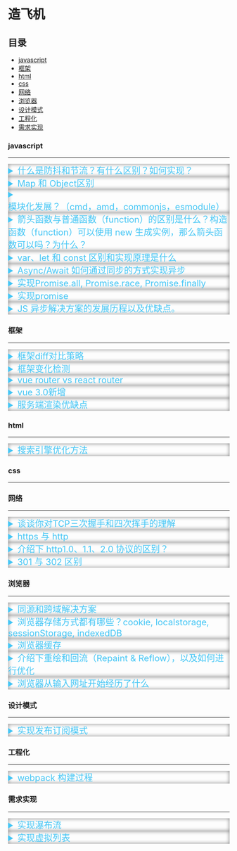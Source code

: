 # 造飞机

## 目录

- [javascript](#js)
- [框架](#frameworks)
- [html](#html)
- [css](#css)
- [网络](#network)
- [浏览器](#browser)
- [设计模式](#design)
- [工程化](#package)
- [需求实现](#implement)


### <span id="js"> javascript</span>
---
<details>
<summary class="question">什么是防抖和节流？有什么区别？如何实现？</summary>
<div class="answer">
防抖：动作绑定事件，动作发生后一定时间后触发事件，在这段时间内，如果该动作又发生，则重新等待一定时间再触发事件。

```js
  function debounce(func, time) {
    let timer = null;
    return () => {
      clearTimeout(timer);
      timer = setTimeout(()=> {
        func.apply(this, arguments)
      }, time);
    }
  }
```

节流： 动作绑定事件，动作发生后一段时间后触发事件，在这段时间内，如果动作又发生，则无视该动作，直到事件执行完后，才能重新触发。

```js
const myThrottle2 = function (func, wait = 50) {
  var canRun = true
  return function (...args) {
    if (!canRun) {
      return
    } else {
      canRun = false
      func.apply(this, args) // 将方法放在外面, 这样即便该函数是异步的，也可以保证在下一句之前执行
      setTimeout(function () {canRun = true}, wait)
    }
  }
}
```
</div>
</details>

<!--  -->

<details>
<summary class="question">
Map 和 Object区别
</summary>
<div class="answer">
Object和Map非常相似，两者都可以完成键-值对的设置，获取和删除

|             | Map         | Object |
| ----------- | ----------- |----------- |
| key命名 | 任意类型 | 1.对象的键名只能是String和 Symbol 类型 2.其他类型的键名会被转换成字符串类型 3.对象转字符串默认会调用 toString 方法。 |
| 附加的Key    | Map没有默认的key值       |Object具有原型对象，所以它包含默认的key值，并且使用不当时会和自定义的key值产生冲突（在ES5中可以通过Object.create(null)来设置去掉默认的key值，但这种解决方法并不常用）|
|     Key的顺序        | Map中的key值排序简单直接，一个Map对象迭代键值对、Key、Value的顺序和插入时的顺序相同         | 一般对象的键值是有顺序的，当键值为数字时浏览器会自动为键值排序 |
|       大小      | Map的大小可以轻松通过size属性来获得         | Object的大小必须通过自行获取 |
|       迭代      | Map是可迭代对象，可以轻松完成迭代         | Object没有实现迭代协议，所以无法被for...of直接迭代（但可以自行实现迭代协议，或者使用Object.keys()或Object.entries()来迭代对象的键值和实体，for...in也可以迭代Object的可枚举属性） |
|    性能         | 频繁增减键值对时表现会更好         | 频繁增减键值对时表现较差 |
</div>
</details>

<!--  -->

<details>
<summary class="question">
模块化发展？（cmd，amd，commonjs，esmodule）
</summary>

[脑图](https://www.processon.com/view/link/5c8409bbe4b02b2ce492286a#map)


|  | IIFE | COMMONJS | AMD | CMD | ES MODULE | 
| --- | --- | --- | --- | --- |  --- | 
| 区别 | 变量私有化，解决全局污染问题 | 同步化的模块解决方案 | 通过异步加载，提前声明依赖 | 异步化按需加载 |  兼容浏览器端和服务器端，并且统一了使用的语法 | 
</details>

<!--  -->

<details>
<summary class="question">
箭头函数与普通函数（function）的区别是什么？构造函数（function）可以使用 new 生成实例，那么箭头函数可以吗？为什么？
</summary>
箭头函数是普通函数的简写，可以更优雅的定义一个函数，和普通函数相比，有以下几点差异：

1、函数体内的 this 对象，就是定义时所在的对象，而不是使用时所在的对象。

2、不可以使用 arguments 对象，该对象在函数体内不存在。如果要用，可以用 rest 参数代替。

3、不可以使用 yield 命令，因此箭头函数不能用作 Generator 函数。

4、不可以使用 new 命令，因为：

没有自己的 this，无法调用 call，apply。
没有 prototype 属性 ，而 new 命令在执行时需要将构造函数的 prototype 赋值给新的对象的 `__proto__`
箭头函数并没有[[Construct]]方法, 所以不能被用作构造函数:
JavaScript函数两个内部方法: [[Call]]和[[Construct]]
直接调用时执行[[Call]]方法, 直接执行函数体
new调用时执行[[Construct]]方法, 创建一个实例对象

</details>

<!--  -->

<details>
<summary class="question">
var、let 和 const 区别和实现原理是什么
</summary>

区别：
|  | var | let | const | 
| --- | --- | --- | --- | 
| 作用域 | 全局作用域，可以由顶层（window）对象访问 | 块级作用域 | 块级作用域 | 
| 变量声明 | 可以重复声明 | 声明一次 | 声明一次 | 
| 变量赋值 | 可以赋值 | 可以赋值 | 静态常量不可以赋值 | 
| 变量提升 | 有 | 暂时性死区  | 暂时性死区 | 

实现原理：

var的话会直接在栈内存里预分配内存空间，然后等到实际语句执行的时候，再存储对应的变量，如果传的是引用类型，那么会在堆内存里开辟一个内存空间存储实际内容，栈内存会存储一个指向堆内存的指针

let的话，是不会在栈内存里预分配内存空间，而且在栈内存分配变量时，做一个检查，如果已经有相同变量名存在就会报错

const的话，也不会预分配内存空间，在栈内存分配变量时也会做同样的检查。不过const存储的变量是不可修改的，对于基本类型来说你无法修改定义的值，对于引用类型来说你无法修改栈内存里分配的指针，但是你可以修改指针指向的对象里面的属性
</details>

<!--  -->

<details>
<summary class="question">
Async/Await 如何通过同步的方式实现异步
</summary>
同步代码：按照代码执行顺序执行
异步代码: 是非现在运行的代码，或者说在将来某个时刻会执行的代码

async/await 是参照生成器（Generator）封装的一套异步处理方案，可以理解为 Generator 的语法糖，

generator 文档：https://developer.mozilla.org/zh-CN/docs/Web/JavaScript/Reference/Global_Objects/Generator

```js
function* gen(){  // 这里的*可以看成 async
  var url = 'https://api.github.com/users/github';
  var result = yield fetch(url);  // 这里的yield可以看成 await
  console.log(result.bio);
}
```
</details>

<!--  -->

<details>
<summary class="question">
实现Promise.all, Promise.race, Promise.finally
</summary>

Promise.all
```js
function promiseAll(promises = []) {
  let result = [];
  return new Promise((resolve,reject) => {
    for (const promise of promises) {
      promise.then(res => {
        result.push(res);
        if (result.length === promises.length) {
          resolve(result);
        }
      })
      .catch(error=>reject(error))
    }
  })
}
```

Promise.race
```js
function race(promises=[]){
  return new Promise((resolve,reject)=>{
    promises.forEach(promise=>{
      promise.then(resolve,reject)
    })
  })
}
```

Promise.finally
```js
Promise.prototype.myFinally = function (cb) {
  cb = typeof cb === 'function' ? cb : function () { };
  return this.then(
    value => {
      cb();
      return value;
    },
    reason => {
      cb();
      throw reason
    }
  );
};
```
</details>

<!--  -->

<details>
<summary class="question">
实现promise
</summary>

```js
function MyPromise(executor){
  // 设置状态
  this.status = 'pending'
  // 保存then中onfulfilled,onrejected默认值（实现异步）
  this.onFulfilledFunc = Function.prototype
  this.onRejectedFunc = Function.prototype

  let resolver = (value) =>{
    if(this.status === 'pending'){
      this.value = value
      this.status = 'fulfilled'
      // 执行then方法中onfulfilled回调
      this.onFulfilledFunc(this.value)
    }
  }

  let rejector = (reason) => {
    if(this.status === 'pending'){
      this.reason = reason
      this.status = 'rejected'

      this.onRejectedFunc(this.reason)
    }
  }
  executor(resolver,rejector)
}

MyPromise.prototype.then = function (onfulfilled,onrejected) {
  if(this.status === 'fulfilled') {
    onfulfilled(this.value)
  }
  if(this.status === 'rejected') {
    onrejected(this.reason)
  }
  if (this.status === 'pending') {
    this.onFulfilledFunc = onfulfilled
    this.onRejectedFunc = onrejected
  }
}
```

</details>

<!--  -->

<details>
<summary class="question">
JS 异步解决方案的发展历程以及优缺点。
</summary>

|  | 回调 | promise | async/await |
|---|---|---|---|
|特点|解决异步问题；缺乏顺序性： 回调地狱导致的调试困难，和大脑的思维方式不符；嵌套函数存在耦合性，一旦有所改动，就会牵一发而动全身，即（控制反转）；嵌套函数过多的多话，很难处理错误| 解决了回调地狱的问题；无法取消 Promise | 代码清晰，处理了回调地狱的问题；await 将异步代码改造成同步代码，如果多个异步操作没有依赖性而使用 await 会导致性能上的降低。 |

</details>

<!--  -->

### <span id="frameworks"> 框架</span>
---
<details>
<summary class="question">
框架diff对比策略
</summary>

react vs vue
共同点：三级比较
- tree diff: 同层节点比较
- component diff：同类型脏检查替换节点及其子节点
- element diff：增加，移动，删除虚拟节点

区别：

1. Vue进行diff时，调用patch打补丁函数，一边比较一边给真实的DOM打补丁

2. Vue对比节点，当节点元素类型相同，但是className不同时，认为是不同类型的元素，删除重新创建，而react则认为是同类型节点，进行修改操作

3. vue列表对比的时候，采用从两端到中间的方式，旧集合和新集合两端各存在两个指针，两两进行比较，每次对比结束后，指针向队列中间移动；react则是从左往右一次对比，利用元素的index和lastindex进行比较

angular脏检查：

1. 变更检测从上到下检查组件树中的每个组件，以查看相应的模型是否已更改

2. 如果有新值，它将更新组件的视图（DOM）

</details>

<!--  -->

<details>
<summary class="question">
框架变化检测
</summary>

vue: 数据劫持监听变化，观察者模式发送变化通知

react: setState初始化状态变化，执行render函数重新构建组件和子组件的虚拟节点，对比虚拟节点更新视图

angular：采用脏检查机制，由浏览器或异步操作触发检测机制，然后通过default和onpush两种策略进行检测

- default: 每次变更检测都会引起组件的变更检测，包括其他组件的状态变化，以及本组件引用型变量内部属性值变化

- Onpush: 每次变更检测会跳过本组件的变更检查，除非满足一些条件

</details>

<details>
<summary class="question">
vue router vs react router
</summary>
https://www.cnblogs.com/marui01/p/13215468.html
</details>

<!--  -->

<details>
<summary class="question">
 vue 3.0新增
</summary>
https://blog.csdn.net/u014212540/article/details/124303432

- Performance：性能比VUE2.x快1.2-2倍
- Tree shaking support按需编译，体积比Vue2.x更小
- Composition API：组合API（类似React Hooks）
- Better TypeScript support：更好的Ts支持
- Custom Renderer API：暴露了自定义渲染API
- Fragment，Teleport（Protal）,Suspense：更先进的组件

tree shaking:
```
通过包引入的方式而不是直接在实例化时就注入
```

性能：
```
1. diff 算法优化

Vue3 新增静态标记

Vue2 中无论元素是否参与更新，每次都会重新创建，然后在渲染
Vue3 中对于不参与更新的元素，会做静态提升，只被创建一次，在渲染时直接复用即可
cacheHandlers 事件侦听器缓存

```

</details>


<details>
<summary class="question">
  服务端渲染优缺点
</summary>

[链接](https://www.infidigit.com/blog/server-side-rendering-vs-client-side-rendering/)

优点：
- 首屏渲染快
- 好的搜索引擎优化
- 对网速慢的用户友好：当js加载时可以看到完整html

缺点：
- 更多服务端负载
- 在js加载成功之前，页面是没法进行 UI 交互的。
- TTFB (Time To First Byte)，即第一字节时间会变长：因为 SSR 相对于 CSR 需要在服务端渲染出更对的 HTML 片段，因此加载时间会变长。

</details>



### <span id="html"> html</span>
---
<details>
<summary class="question">
搜索引擎优化方法
</summary>

[seo google](https://developers.google.com/search/docs/beginner/seo-starter-guide#appearance)

1. 组织您的网站层次结构

- 了解搜索引擎如何使用网址 
- - 使用https
- - 组织网址目录结构
- 导航结构对搜索引擎非常重要 
- - 使用面包屑
- - 简洁有层次的导航栏

2. 优化网站内容 

- 优质内容
- 撰写优质链接文字

3. 优化图片

- 使用 HTML `<img>` 或 `<picture>` 元素而不是css
- 为img标签增加alt属性描述
- 使用标准格式图片:JPEG、GIF、PNG

4. 适配手机端 

- 自适应设计
- 链接单独移动端网站

5. 推广网站

- 链接社交媒体
- 与社区网站建立联系

6. 分析搜索效果和用户行为

- 在相关工具中跑分（google Search Console）

</details>

### <span id="css"> css</span>
---

### <span id="network"> 网络</span>
---

<details>
<summary class="question">
谈谈你对TCP三次握手和四次挥手的理解
</summary>

<img class="image--md" src="https://user-images.githubusercontent.com/38830527/169838298-9d9c2727-120f-4e80-a932-469ff290d055.jpeg" alt="三次握手">

<img class="image--md" src="https://user-images.githubusercontent.com/38830527/169847636-cf18668a-cb61-4e5b-a034-281c47de49d1.jpeg" alt="四次挥手">


</details>

<!--  -->

<details>
<summary class="question">
https 与 http
</summary>

http： 超文本传输协议，以明文方式发送内容

https：超文本传输安全协议，在HTTP的基础上加入了SSL/TLS协议，SSL/TLS依靠证书来验证服务器的身份，并为浏览器和服务器之间的通信加密。

https传输过程：
```
1、【浏览器】向服务器发送 https 请求
2、【服务器】向 CA 机构获取证书
3、【服务器】向浏览器发送数字证书(包含 public key)
4、【浏览器】用预置的 CA 列表验证证书，生成随机对称秘钥【key】，并使用公钥加密，如有问题会提示风险，
5、【浏览器】加密后的【key】，发送给【服务器】，作为接下来请求的秘钥
6、【服务器】用自己的 private key 解密得到对称秘钥 key
7、【浏览器】使用随机码 key 进行解密数据
8、【浏览器】【服务器】使用该秘钥进行通信
```

ca证书验证过程：
```
1. 浏览器接受服务器发送的证书 
2. 从浏览器中寻找是否为信任机构
3. 根据整数中的颁发机构在浏览器中寻找根证书
4. 从跟整数中得到公钥
5. 用公钥解密证书数字签名 
6. 得到证书指纹h1和指纹算法 
7. 用指纹算法hash浏览器接收到的证书和指纹h1对比 
8. 检查证书的url和当前请求url


首先从证书的内容中获取证书的颁发机构，然后从浏览器系统中去寻找此颁发机构是否为浏览器的信任机构。

从证书中得知证书的颁发机构，然后从浏览器系统中去寻找此颁发机构的根证书

从根证书中取得那个根公钥，用根公钥去解密此证书的数字签名（根私钥加密的），成功解密的话就得到证书的指纹（记为 h1，代表根证书的原始内容）和指纹算法；然后用指纹算法对当前接收到的证书内容再进行一次 hash 计算得到另一个值 h2，代表当前证书的内容，如果此时 h2 和 h1 是相等的，就代表证书没有被修改过。

此时再检查证书的持有者对应的URL是否为我们请求的URL，如果是，那么就可以证明浏览器当前连接的是正确的网址
```

</details>

<!--  -->

<details>
<summary class="question">
介绍下 http1.0、1.1、2.0 协议的区别？
</summary>

http 1.0：1996年

- 每个请求都附加了 HTTP 版本
- 在响应开始时发送状态代码
- 请求和响应都包含 HTTP 报文头
- 内容类型能够传输 HTML 文件以外的文档

http 1.1：1997年

- 长连接：新增Connection字段，可以设置keep-alive值保持连接不断开
- 管道化：基于上面长连接的基础，管道化可以不等第一个请求响应继续发送后面的请求，但响应的顺序还是按照请求的顺序返回
- 缓存处理：新增字段cache-control
- 断点传输
  
http 2：2015年

- 二进制分帧：将所有传输的信息分割为更小的消息和帧,并对它们采用二进制格式的编码
- 多路复用： 在共享TCP链接的基础上同时发送请求和响应；基于二进制分帧，在同一域名下所有访问都是从同一个tcp连接中走，http消息被分解为独立的帧，乱序发送，服务端根据标识符和首部将消息重新组装起来
- 头部压缩
- 服务器推送：服务器可以额外的向客户端推送资源，而无需客户端明确的请求

二进制分帧：
```
HTTP/2 会将所有传输的信息分割为更小的消息和帧（frame）,并对它们采用二进制格式的编码。

帧：最小的通信单位，承载特定类型的数据，比如HTTP首部、负荷等等

消息：逻辑上的HTTP消息，比如请求、响应，由一或多个帧组成

流：虚拟信道，可以承载双向消息

HTTP2.0通信都在一个连接上完成，这个连接可以承载任意数据量的双向数据流。相应地，每个数据流以消息的形式发送，而消息由一或多个帧组成，这些帧可以乱序发送，然后再根据每个帧首部的流标识符重新组装。HTTP2.0的所有帧都采用二进制编码，所有首部数据都会被压缩。

```
<img class="image--md" src="https://user-images.githubusercontent.com/38830527/169827308-83ad87fb-22b9-4567-ac68-d67f46f77a1b.png" />


</details>

<!--  -->

<details>
<summary class="question">
301 与 302 区别
</summary>

301 Moved Permanently：永久重定向 说明请求的资源已经被移动到了由 Location 头部指定的url上，是固定的不会再改变。搜索引擎会根据该响应修正

302 Found：重定向状态码表明请求的资源被暂时的移动到了由该HTTP响应的响应头Location 指定的 URL 上。浏览器会重定向到这个URL， 但是搜索引擎不会对该资源的链接进行更新 

1. 应用场景

- 301应用场景: 域名到期不想继续用这个,换了地址
- 302应用场景: 做活动时候,从首页跳到活动页面

2. 浏览器缓存

- 默认情况下会被缓存，只有在第一次的时候，才会去真正的发起第一个请求，后面的都会被缓存起来，直接跳转到 redirect 的请求
- 默认情况下不会缓存

</details>

### <span id="browser"> 浏览器</span>
---

<details>
<summary class="question">
同源和跨域解决方案
</summary>

[链接](https://blog.csdn.net/ch834301/article/details/119582822)

同源策略：协议、域名、端口号都相同
跨域：跨域资源共享，会遇到浏览器安全限制

跨域解决方案：jsonp，cors，websocket，window.postMessage，document.domain + Iframe，

- jsonp：
1. 客户端：ajax方法放入回调函数名
2. 服务端：获取回调函数名返回jsonp格式，函数名+json数据放入
- cors：
1. 客户端：可以正常请求（浏览器会自动附带`Access-Control-Request-Method`等信息）
2. 服务端：返回`Access-Control-Allow-Origin`等http头不信息
- websocket：没有使用http，因此也没有跨域的限制，通过建立客户端和服务器之间存在持久的连接
- window.postMessage：可以安全地实现跨源通信
```js
window.postMessage("hello there!", "http://example.com");

window.addEventListener("message", (event) => {
  if (event.origin !== "http://example.com")
    return;
}, false);
```
- document.domain + Iframe：二级域名相同情况下设置`document.domain="test.com"`可以跨域通信

</details>

<!--  -->

<details>
<summary class="question">
浏览器存储方式都有哪些？cookie, localstorage, sessionStorage, indexedDB
</summary>

[链接](https://zhuanlan.zhihu.com/p/159268611)

|  | cookie | localstorage | sessionStorage | indexedDB |
| --- | --- | --- | --- | --- |
| 大小 | 4k | 5M | 5M | 不限制（硬盘容量） |
| 时间 | 可以设置过期时间 | 永久存储 | 会话（页面）关闭 |永久存储 |
| 传输 | 每次携带在header中 | 不跟随 | 不跟随 | 不跟随 |

cookie：
- 作用：解决http无状态的缺点，在客户端存储会话信息，记录用户的状态
- 构成：　　
1. 名称：一个唯一确定cookie的名称
2. 值：存储在cookie中的字符串值，值必须被URL编码
3. 域：cookie对于哪个域是有效的，所有向该域发送的请求都会包含这个cookie信息
4. 路径：对于指定域中的路径，应该向服务器发送cookie
5. 失效时间：表示cookie何时应该被删除的时间戳
6. 安全标志：指定后，cookie只有在使用SSL连接的时候才发送到服务器
- 使用：通过document.cookie获取对象
- 缺点：安全性，存储大小限制（20x4KB），频繁传送浪费资源

sessionStorage：
- 特点：
1. 同源策略限制
2. 单标签页限制
- 使用：
```js
sessionStorage.setItem(key,value)
sessionStorage.getItem(key)
```

localStorage:
- 特点：
1. IE8以上高版本支持
2. 同源限制
3. 频繁大量使用影响性能
4. 永久存储
- 使用：
```js
localStorage.setItem(key,value)
localStorage.getItem(key)
```

IndexedDB:
- 作用：本地数据库，允许建立索引，更接近NoSQL
- 特点：
1. 键值对储存
2. 同源限制
3. 异步操作防止锁死
4. 支持事务（transaction）回滚：一系列操作步骤之中，只要有一步失败，整个事务就都取消，数据库回滚到事务发生之前的状态
5. 支持二进制储存对象（Blob等）
- 使用：
```js
indexedDB.open("name",version)
// create store
db.createObjectStore("customers", { keyPath: "ssn" });
// add value
db.transaction(["customers"], "readwrite")
                .objectStore("customers")
                .add(value)
// delete value
db.transaction(["customers"], "readwrite")
                .objectStore("customers")
                .delete("444-44-4444");
// get value
db.transaction(["customers"])
                .objectStore("customers")
                .get("444-44-4444")
// put value
db.transaction(["customers"], "readwrite")
                .objectStore("customers")
                .put(data)
```
</details>

<!--  -->

<details>
<summary class="question">
浏览器缓存
</summary>

缓存策略：
[链接](https://blog.csdn.net/ljyahaha/article/details/118280568)

浏览器的缓存过程如下：
1. 开始加载，域名解析，DNS缓存
2. 本地缓存（memory缓存）
3. Http缓存（强缓存和协商缓存）
4. 服务端缓存（cdn缓存）


<img class="image--lg" src="https://user-images.githubusercontent.com/38830527/170191918-d46d3d83-9bf7-4bd4-92ad-056aa4365551.png" />

---
缓存位置：

优先级由上至下
1. Service Worker
2. Memory Cache：内存缓存
3. Disk Cache：硬盘缓存

内存缓存：作为短期缓存，几乎所有的请求资源 都能进入 memory cache,保证了一个页面中如果有两个相同的请求都实际只会被请求最多一次，避免浪费。
- 读取效率高，但是持续时间短，会随着进程的释放而释放

硬盘缓存：作为持久存储，严格根据 HTTP 头信息中的各类字段来判定哪些资源可以缓存
- 持续时间长，是实际存在于文件系统中的缓存
- 比内存缓存慢，但是优势在于存储容量大

service worker：页面与网络之间增加拦截器，用来缓存和拦截请求，它也作为PWA来试着解决离线存储和消息推送的问题。使得用户在离线环境中，也可以使用网络应用。
- 可以自由的控制缓存哪些文件、如何匹配读取缓存
- 缓存是持续性的
- 传输协议必须是 HTTPS

</details>

<!--  -->

<details>
<summary class="question">
介绍下重绘和回流（Repaint & Reflow），以及如何进行优化
</summary>

[链接](https://github.com/Advanced-Frontend/Daily-Interview-Question/issues/24)

浏览器渲染机制:

- 浏览器采用流式布局模型（Flow Based Layout）
- 浏览器会把HTML解析成DOM，把CSS解析成CSSOM，DOM和CSSOM合并就产生了渲染树（Render Tree）。
- 有了RenderTree，我们就知道了所有节点的样式，然后计算他们在页面上的大小和位置，最后把节点绘制到页面上。
- 由于浏览器使用流式布局，对Render Tree的计算通常只需要遍历一次就可以完成

重绘(repaint)：

- 由于节点的几何属性发生改变或者由于样式发生改变而不会影响布局的，称为重绘，例如outline, visibility, color、background-color等，重绘的代价是高昂的，因为浏览器必须验证DOM树上其他节点元素的可见性。

回流(reflow)：

- 回流是<span class="underline">布局</span>或者几何属性需要改变就称为回流。回流是影响浏览器性能的关键因素，因为其变化涉及到部分页面（或是整个页面）的布局更新。一个元素的回流可能会导致了其所有子元素以及DOM中紧随其后的节点、祖先节点元素的随后的回流。

<span class="underline">回流必定会发生重绘，重绘不一定会引发回流。 </span>

减少重绘与回流:

1. 减少使用改变布局的css属性，visibility 替换 display: none，transform 替代 top
2. 避免过于具体的 CSS 选择器，减少渲染成本
3. 将动画效果应用到position属性为absolute或fixed的元素上,脱离文档流
4. 避免频繁操作样式：样式列表定义为class并一次性更改class属性
5. 避免频繁操作DOM：创建一个`documentFragment`，在它上面应用所有DOM操作，最后再把它添加到文档中


</details>

<details>
<summary class="question">
浏览器从输入网址开始经历了什么
</summary>

</details>

<!--  -->

### <span id="design"> 设计模式</span>
---
<details>
<summary class="question">
实现发布订阅模式
</summary>

[链接](https://blog.csdn.net/weixin_44761091/article/details/123636899)

- 定义map`{eventName:[fn1,fn2]}`存储事件和回调函数
- `on`方法存放事件和对应回调
- `emit`从map中找到对应事件全部触发


</details>

### <span id="package"> 工程化</span>
---

<details>
<summary class="question">
webpack 构建过程
</summary>

[链接](https://weibo.com/ttarticle/p/show?id=2309634737226558014172)

1. 初始化参数阶段：合并配置参数

- 这一步会从我们配置的webpack.config.js中读取到对应的配置参数和shell命令中传入的参数进行合并得到最终打包配置参数。

2. 开始编译准备阶段：启动编译，注册plugin，分析入口

- 通过参数创建compiler对象。我们看到官方案例中通过调用webpack(options)方法返回的是一个compiler对象。并且同时调用compiler.run()方法启动的代码进行打包。
- 注册我们定义的webpack plugin插件。webpack插件本质上就是通过发布订阅的模式，通过compiler上监听事件。然后再打包编译过程中触发监听的事件从而添加一定的逻辑影响打包结果。
- 根据传入的配置对象寻找对应的打包入口文件。

3. 模块编译阶段：loader处理入口匹配文件后webpack编译

- 根据入口文件路径分析入口文件，对于入口文件进行匹配对应的 loader进行处理入口文件。
- 将 loader处理完成的入口文件使用 webpack进行编译。
- 分析入口文件依赖，重复上边两个步骤编译对应依赖。
- 如果嵌套文件存在依赖文件，递归调用依赖模块进行编译。
- 递归编译完成后，组装一个个包含多个模块的 chunk

4. 完成编译阶段：递归处理依赖输出chunks

- 在递归完成后，每个引用模块通过loaders处理完成同时得到模块之间的相互依赖关系。
- 根据上述的依赖关系，组合最终输出的chunk模块。

5. 输出文件阶段：根据输出配置输出文件

- 整理模块依赖关系，同时将处理后的文件输出到ouput的磁盘目录中。

</details>

### <span id="implement"> 需求实现</span>
---

<details>
<summary class="question">
实现瀑布流
</summary>

[链接](https://blog.csdn.net/weixin_44116302/article/details/119561343)

[demo](https://codesandbox.io/s/pu-bu-liu-k9u2ii)

1. css： 分割数据到左右两个数组，垂直渲染（display：flex）
2. css：容器设置`column-count: 3;`,元素设置固定宽度
3. js: 
- 首次渲染可以获取元素高度
- 循环元素列表
- 设置数组记录第一行中元素高度，从第二行起在高度数组中找到最小高度，在该元素下方设置元素left,top属性放置图片，更新数组中高度信息
</details>

<!--  -->
<details>
<summary class="question">
实现虚拟列表
</summary>

[链接](https://blog.csdn.net/weixin_42232325/article/details/122560039)

[demo](https://codesandbox.io/s/virtuallist-1-rp8pi?file=/src/components/VirtualList.vue)

- 计算当前可视区域起始数据索引(`startIndex=Math.floor(scrollTop / this.itemSize)`)
- 计算当前可视区域结束数据索引(`endIndex=this.start + this.visibleCount`)
- 计算当前可视区域的数据，并渲染到页面中（`visibleData=data.slice(startIndex,endIndex)`）
- 计算startIndex对应的数据在整个列表中的偏移位置startOffset并设置到列表上(`this.startOffset = scrollTop - (scrollTop % this.itemSize);`)
</details>

<style>
  .question {
    box-shadow: inset 0 0 10px grey;
    color: #42c5f5;
    font-size:20px
  }
  .answer{
    box-shadow: inset 0 0 10px grey;
  }
  .image--sm {
    max-width: 100px;
  }
  .image--md {
    max-width: 500px;
  }
  .image--lg {
    max-width: 800px;
  }
  .underline {
    border-bottom: 1px solid red;
  }
  .bold{
    font-weight: bold;
  }
</style>